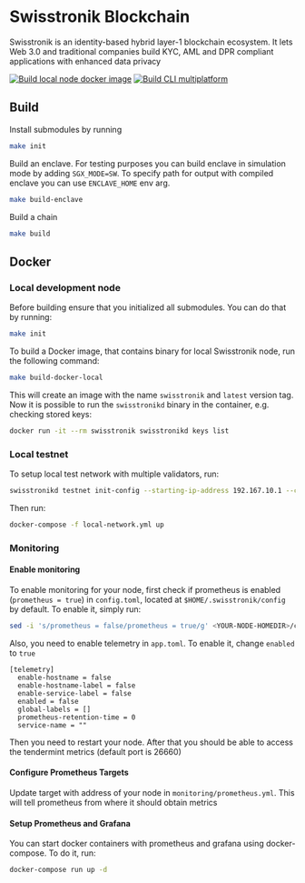 # Swisstronik Blockchain

Swisstronik is an identity-based hybrid layer-1 blockchain ecosystem. 
It lets Web 3.0 and traditional companies build KYC, AML and DPR compliant applications with enhanced data privacy

[![Build local node docker image](https://github.com/SigmaGmbH/swisstronik-chain/actions/workflows/docker-local.yml/badge.svg)](https://github.com/SigmaGmbH/swisstronik-chain/actions/workflows/docker-local.yml)
[![Build CLI multiplatform](https://github.com/SigmaGmbH/swisstronik-chain/actions/workflows/build-ci-multiplatform.yml/badge.svg)](https://github.com/SigmaGmbH/swisstronik-chain/actions/workflows/build-ci-multiplatform.yml)

## Build

Install submodules by running
```sh 
make init 
```

Build an enclave. For testing purposes you can build enclave in simulation mode by adding `SGX_MODE=SW`. To specify path for output with compiled enclave you can use `ENCLAVE_HOME` env arg.
```sh
make build-enclave
```

Build a chain
```sh
make build
```

## Docker

### Local development node
Before building ensure that you initialized all submodules. You can do that by running:
```sh
make init
```

To build a Docker image, that contains binary for local Swisstronik node, run the following command:
```sh
make build-docker-local
```
This will create an image with the name `swisstronik` and `latest` version tag. Now it is possible to run the `swisstronikd` binary in the container, 
e.g. checking stored keys:
```sh
docker run -it --rm swisstronik swisstronikd keys list
```

### Local testnet
To setup local test network with multiple validators, run:
```sh
swisstronikd testnet init-config --starting-ip-address 192.167.10.1 --chain-id swisstronik_1291-1
```

Then run:
```sh
docker-compose -f local-network.yml up
```

### Monitoring

#### Enable monitoring
To enable monitoring for your node, first check if prometheus is enabled (`prometheus = true`) in `config.toml`,
located at `$HOME/.swisstronik/config` by default. To enable it, simply run:
```sh
sed -i 's/prometheus = false/prometheus = true/g' <YOUR-NODE-HOMEDIR>/config/config.toml
```
Also, you need to enable telemetry in `app.toml`. To enable it, change `enabled` to `true` 
```
[telemetry]
  enable-hostname = false
  enable-hostname-label = false
  enable-service-label = false
  enabled = false 
  global-labels = []
  prometheus-retention-time = 0
  service-name = ""
```

Then you need to restart your node. After that you should be able to access the tendermint metrics (default port is 26660)

#### Configure Prometheus Targets
Update target with address of your node in `monitoring/prometheus.yml`. This will tell prometheus from where it should obtain metrics

#### Setup Prometheus and Grafana
You can start docker containers with prometheus and grafana using docker-compose. To do it, run:
```sh
docker-compose run up -d
```